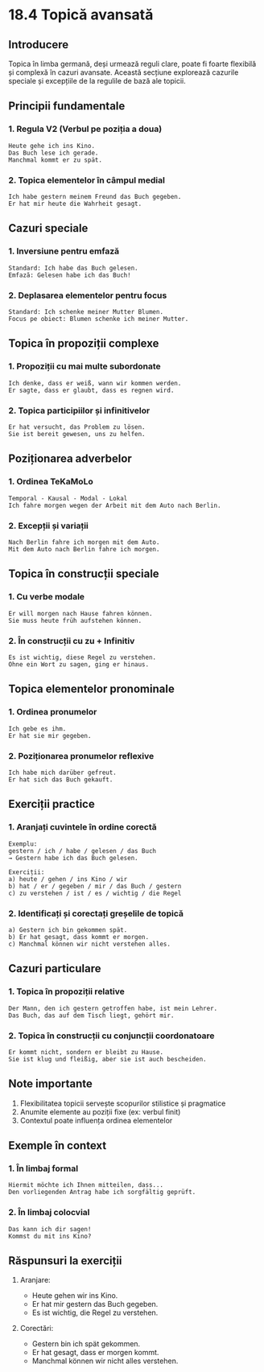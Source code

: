 # 18.4 Topică avansată

## Introducere
Topica în limba germană, deși urmează reguli clare, poate fi foarte flexibilă și complexă în cazuri avansate. Această secțiune explorează cazurile speciale și excepțiile de la regulile de bază ale topicii.

## Principii fundamentale

### 1. Regula V2 (Verbul pe poziția a doua)
```
Heute gehe ich ins Kino.
Das Buch lese ich gerade.
Manchmal kommt er zu spät.
```

### 2. Topica elementelor în câmpul medial
```
Ich habe gestern meinem Freund das Buch gegeben.
Er hat mir heute die Wahrheit gesagt.
```

## Cazuri speciale

### 1. Inversiune pentru emfază
```
Standard: Ich habe das Buch gelesen.
Emfază: Gelesen habe ich das Buch!
```

### 2. Deplasarea elementelor pentru focus
```
Standard: Ich schenke meiner Mutter Blumen.
Focus pe obiect: Blumen schenke ich meiner Mutter.
```

## Topica în propoziții complexe

### 1. Propoziții cu mai multe subordonate
```
Ich denke, dass er weiß, wann wir kommen werden.
Er sagte, dass er glaubt, dass es regnen wird.
```

### 2. Topica participiilor și infinitivelor
```
Er hat versucht, das Problem zu lösen.
Sie ist bereit gewesen, uns zu helfen.
```

## Poziționarea adverbelor

### 1. Ordinea TeKaMoLo
```
Temporal - Kausal - Modal - Lokal
Ich fahre morgen wegen der Arbeit mit dem Auto nach Berlin.
```

### 2. Excepții și variații
```
Nach Berlin fahre ich morgen mit dem Auto.
Mit dem Auto nach Berlin fahre ich morgen.
```

## Topica în construcții speciale

### 1. Cu verbe modale
```
Er will morgen nach Hause fahren können.
Sie muss heute früh aufstehen können.
```

### 2. În construcții cu zu + Infinitiv
```
Es ist wichtig, diese Regel zu verstehen.
Ohne ein Wort zu sagen, ging er hinaus.
```

## Topica elementelor pronominale

### 1. Ordinea pronumelor
```
Ich gebe es ihm.
Er hat sie mir gegeben.
```

### 2. Poziționarea pronumelor reflexive
```
Ich habe mich darüber gefreut.
Er hat sich das Buch gekauft.
```

## Exerciții practice

### 1. Aranjați cuvintele în ordine corectă
```
Exemplu:
gestern / ich / habe / gelesen / das Buch
→ Gestern habe ich das Buch gelesen.

Exerciții:
a) heute / gehen / ins Kino / wir
b) hat / er / gegeben / mir / das Buch / gestern
c) zu verstehen / ist / es / wichtig / die Regel
```

### 2. Identificați și corectați greșelile de topică
```
a) Gestern ich bin gekommen spät.
b) Er hat gesagt, dass kommt er morgen.
c) Manchmal können wir nicht verstehen alles.
```

## Cazuri particulare

### 1. Topica în propoziții relative
```
Der Mann, den ich gestern getroffen habe, ist mein Lehrer.
Das Buch, das auf dem Tisch liegt, gehört mir.
```

### 2. Topica în construcții cu conjuncții coordonatoare
```
Er kommt nicht, sondern er bleibt zu Hause.
Sie ist klug und fleißig, aber sie ist auch bescheiden.
```

## Note importante
1. Flexibilitatea topicii servește scopurilor stilistice și pragmatice
2. Anumite elemente au poziții fixe (ex: verbul finit)
3. Contextul poate influența ordinea elementelor

## Exemple în context

### 1. În limbaj formal
```
Hiermit möchte ich Ihnen mitteilen, dass...
Den vorliegenden Antrag habe ich sorgfältig geprüft.
```

### 2. În limbaj colocvial
```
Das kann ich dir sagen!
Kommst du mit ins Kino?
```

## Răspunsuri la exerciții
1. Aranjare:
   - Heute gehen wir ins Kino.
   - Er hat mir gestern das Buch gegeben.
   - Es ist wichtig, die Regel zu verstehen.

2. Corectări:
   - Gestern bin ich spät gekommen.
   - Er hat gesagt, dass er morgen kommt.
   - Manchmal können wir nicht alles verstehen.
